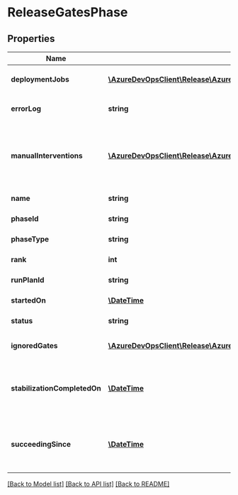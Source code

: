 # ReleaseGatesPhase

## Properties
Name | Type | Description | Notes
------------ | ------------- | ------------- | -------------
**deploymentJobs** | [**\AzureDevOpsClient\Release\AzureDevOpsClient\Release\Model\DeploymentJob[]**](DeploymentJob.md) | Deployment jobs of the phase. | [optional] 
**errorLog** | **string** | Phase execution error logs. | [optional] 
**manualInterventions** | [**\AzureDevOpsClient\Release\AzureDevOpsClient\Release\Model\ManualIntervention[]**](ManualIntervention.md) | List of manual intervention tasks execution information in phase. | [optional] 
**name** | **string** | Name of the phase. | [optional] 
**phaseId** | **string** | ID of the phase. | [optional] 
**phaseType** | **string** | Type of the phase. | [optional] 
**rank** | **int** | Rank of the phase. | [optional] 
**runPlanId** | **string** | Run Plan ID of the phase. | [optional] 
**startedOn** | [**\DateTime**](\DateTime.md) | Phase start time. | [optional] 
**status** | **string** | Status of the phase. | [optional] 
**ignoredGates** | [**\AzureDevOpsClient\Release\AzureDevOpsClient\Release\Model\IgnoredGate[]**](IgnoredGate.md) | List of ignored gates. | [optional] 
**stabilizationCompletedOn** | [**\DateTime**](\DateTime.md) | Date and time at which stabilization of gates completed. | [optional] 
**succeedingSince** | [**\DateTime**](\DateTime.md) | Date and time at which all gates executed successfully. | [optional] 

[[Back to Model list]](../README.md#documentation-for-models) [[Back to API list]](../README.md#documentation-for-api-endpoints) [[Back to README]](../README.md)


